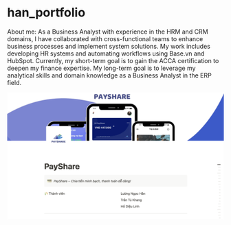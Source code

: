 # han_portfolio
About me:
As a Business Analyst with experience in the HRM and CRM domains, I have collaborated with cross-functional teams to enhance business processes and implement system solutions. My work includes developing HR systems and automating workflows using Base.vn and HubSpot. Currently, my short-term goal is to gain the ACCA certification to deepen my finance expertise. My long-term goal is to  leverage my analytical skills and domain knowledge as a Business Analyst in the ERP field.

![alt_text](https://github.com/hanln-work/han_portfolio/blob/main/images/Screenshot%202025-04-05%20at%2017.32.45.png)
